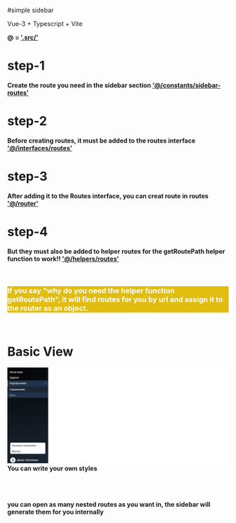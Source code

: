 #simple sidebar

Vue-3 + Typescript + Vite

<b>@ = <u>'.src/'</u><b>

# step-1
Create the route you need in the sidebar section <b><u>'@/constants/sidebar-routes'</u></b>
# step-2
Before creating routes, it must be added to the routes interface <b><u>'@/interfaces/routes'</u></b>

# step-3
After adding it to the Routes interface, you can creat route in routes <b><u>'@/router'</u></b>

# step-4
But they must also be added to helper routes for the getRoutePath helper function to work!! <b><u>'@/helpers/routes'</u></b>

<br/>

<h3 style="background: #e1bd10; color: white">
<b>If you say "why do you need the helper function getRoutePath", it will find routes for you by url and assign it to the router as an object.</b>
</h3>

<br>

# Basic View
<img src="./public/basic-view.png" alt="basic view">
<b>You can write your own styles<br>

<br>
<br>
<br>

<p>you can open as many nested routes as you want in, the sidebar will generate them for you internally<p>